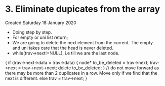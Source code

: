 # 3. Eliminate dupicates from the array
Created Saturday 18 January 2020

* Doing step by step.
* For empty or uni list return;
* We are going to delete the next element from the current. The empty and uni takes care that the head is never deleted.
* while(trav->next!=NULL), i.e till we are the last node.

{
if (trav->next->data = trav->data)
{
node* to_be_deleted = trav->next;
trav->next = trav->next->next;
delete to_be_deleted;
}
// do not move forward as there may be more than 2 duplicates in a row. Move only if we find that the next is different.
else
trav = trav->next;
}

